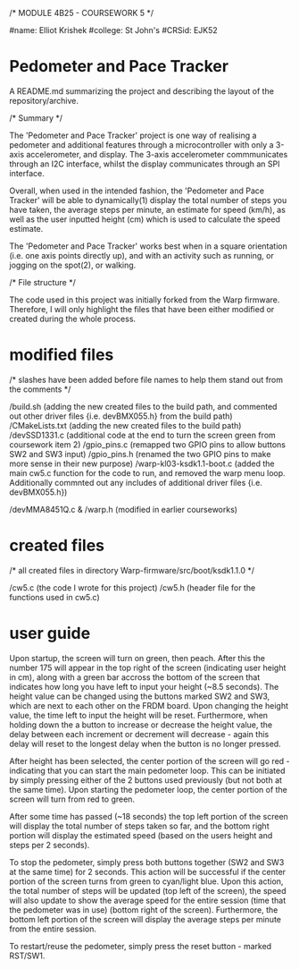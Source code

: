 /* MODULE 4B25 - COURSEWORK 5 */

#name: Elliot Krishek
#college: St John's
#CRSid: EJK52

#		Pedometer and Pace Tracker
A README.md summarizing the project and describing the layout of the
repository/archive. 

/* Summary */

The 'Pedometer and Pace Tracker' project is one way of realising a pedometer and additional features through a microcontroller with only a 3-axis accelerometer, and display. The 3-axis accelerometer commmunicates through an I2C interface, whilst the display communicates through an SPI interface.

Overall, when used in the intended fashion, the 'Pedometer and Pace Tracker' will be able to dynamically(1) display the total number of steps you have taken, the average steps per minute, an estimate for speed (km/h), as well as the user inputted height (cm) which is used to calculate the speed estimate.

The 'Pedometer and Pace Tracker' works best when in a square orientation (i.e. one axis points directly up), and with an activity such as running, or jogging on the spot(2), or walking.

/* File structure */

The code used in this project was initially forked from the Warp firmware. Therefore, I will only highlight the files that have been either modified or created during the whole process.

# modified files
/* slashes have been added before file names to help them stand out from the comments */

/build.sh					(adding the new created files to the build path, and commented out other driver files {i.e. devBMX055.h} from the build path)
/CMakeLists.txt				(adding the new created files to the build path)
/devSSD1331.c				(additional code at the end to turn the screen green from 
coursework item 2)
/gpio_pins.c				(remapped two GPIO pins to allow buttons SW2 and SW3 input)
/gpio_pins.h				(renamed the two GPIO pins to make more sense in their new purpose)
/warp-kl03-ksdk1.1-boot.c	(added the main cw5.c function for the code to run, and removed the warp menu loop. Additionally commnted out any includes of additional driver files {i.e. devBMX055.h})

/devMMA8451Q.c & /warp.h 	(modified in earlier courseworks)

# created files
/* all created files in directory Warp-firmware/src/boot/ksdk1.1.0 */

/cw5.c						(the code I wrote for this project)
/cw5.h						(header file for the functions used in cw5.c)

# user guide

Upon startup, the screen will turn on green, then peach. After this the number 175 will appear in the top right of the screen (indicating user height in cm), along with a green bar accross the bottom of the screen that indicates how long you have left to input your height (~8.5 seconds). The height value can be changed using the buttons marked SW2 and SW3, which are next to each other on the FRDM board. Upon changing the height value, the time left to input the height will be reset. Furthermore, when holding down the a button to increase or decrease the height value, the delay between each increment or decrement will decrease - again this delay will reset to the longest delay when the button is no longer pressed.

After height has been selected, the center portion of the screen will go red - indicating that you can start the main pedometer loop. This can be initiated by simply pressing either of the 2 buttons used previously (but not both at the same time). Upon starting the pedometer loop, the center portion of the screen will turn from red to green.

After some time has passed (~18 seconds) the top left portion of the screen will display the total number of steps taken so far, and the bottom right portion will display the estimated speed (based on the users height and steps per 2 seconds).

To stop the pedometer, simply press both buttons together (SW2 and SW3 at the same time) for 2 seconds. This action will be successful if the center portion of the screen turns from green to cyan/light blue. Upon this action, the total number of steps will be updated (top left of the screen), the speed will also update to show the average speed for the entire session (time that the pedometer was in use) (bottom right of the screen). Furthermore, the bottom left portion of the screen will display the average steps per minute from the entire session.

To restart/reuse the pedometer, simply press the reset button - marked RST/SW1.
